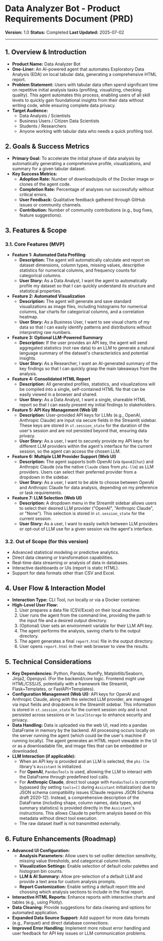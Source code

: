 # Data Analyzer Bot - Product Requirements Document (PRD)

**Version:** 1.0
**Status:** Completed
**Last Updated:** 2025-07-02

---

## 1. Overview & Introduction

*   **Product Name:** Data Analyzer Bot
*   **One-Liner:** An AI-powered agent that automates Exploratory Data Analysis (EDA) on local tabular data, generating a comprehensive HTML report.
*   **Problem Statement:** Users with tabular data often spend significant time on repetitive initial analysis tasks (profiling, visualizing, checking quality). This agent automates this process, enabling users of all skill levels to quickly gain foundational insights from their data without writing code, while ensuring complete data privacy.
*   **Target Audience:**
    *   Data Analysts / Scientists
    *   Business Users / Citizen Data Scientists
    *   Students / Researchers
    *   Anyone working with tabular data who needs a quick profiling tool.

## 2. Goals & Success Metrics

*   **Primary Goal:** To accelerate the initial phase of data analysis by automatically generating a comprehensive profile, visualizations, and summary for a given tabular dataset.
*   **Key Success Metrics:**
    *   **Adoption Rate:** Number of downloads/pulls of the Docker image or clones of the agent code.
    *   **Completion Rate:** Percentage of analyses run successfully without critical errors.
    *   **User Feedback:** Qualitative feedback gathered through GitHub issues or community channels.
    *   **Contribution:** Number of community contributions (e.g., bug fixes, feature suggestions).

## 3. Features & Scope

### 3.1. Core Features (MVP)

*   **Feature 1: Automated Data Profiling**
    *   **Description:** The agent will automatically calculate and report on dataset dimensions, column types, missing values, descriptive statistics for numerical columns, and frequency counts for categorical columns.
    *   **User Story:** As a Data Analyst, I want the agent to automatically profile my dataset so that I can quickly understand its structure and statistical properties.
*   **Feature 2: Automated Visualization**
    *   **Description:** The agent will generate and save standard visualizations as image files, including histograms for numerical columns, bar charts for categorical columns, and a correlation heatmap.
    *   **User Story:** As a Business User, I want to see visual charts of my data so that I can easily identify patterns and distributions without interpreting raw numbers.
*   **Feature 3: Optional LLM-Powered Summary**
    *   **Description:** If the user provides an API key, the agent will send aggregated statistics (not raw data) to an LLM to generate a natural language summary of the dataset's characteristics and potential insights.
    *   **User Story:** As a Researcher, I want an AI-generated summary of the key findings so that I can quickly grasp the main takeaways from the analysis.
*   **Feature 4: Consolidated HTML Report**
    *   **Description:** All generated profiles, statistics, and visualizations will be compiled into a single, self-contained HTML file that can be easily viewed in a browser and shared.
    *   **User Story:** As a Data Analyst, I want a single, shareable HTML report so that I can easily present my initial findings to stakeholders.
*   **Feature 5: API Key Management (Web UI)**
    *   **Description:** User-provided API keys for LLMs (e.g., OpenAI, Anthropic Claude) are input via secure fields in the Streamlit sidebar. These keys are stored in `st.session_state` for the duration of the user's session and are not persisted beyond that, ensuring data privacy.
    *   **User Story:** As a user, I want to securely provide my API keys for different LLM providers within the agent's interface for the current session, so the agent can access the chosen LLM.
*   **Feature 6: Multiple LLM Provider Support (Web UI)**
    *   **Description:** The agent supports both OpenAI (via `OpenAIChat`) and Anthropic Claude (via the native `Claude` class from `phi-llm`) as LLM providers. Users can select their preferred provider from a dropdown in the sidebar.
    *   **User Story:** As a user, I want to be able to choose between OpenAI and Anthropic Claude for data analysis, depending on my preference or task requirements.
*   **Feature 7: LLM Selection (Web UI)**
    *   **Description:** A dropdown menu in the Streamlit sidebar allows users to select their desired LLM provider ("OpenAI", "Anthropic Claude", or "None"). This selection is stored in `st.session_state` for the current session.
    *   **User Story:** As a user, I want to easily switch between LLM providers or opt-out of LLM use for a given session via the agent's interface.

### 3.2. Out of Scope (for this version)

*   Advanced statistical modeling or predictive analytics.
*   Direct data cleaning or transformation capabilities.
*   Real-time data streaming or analysis of data in databases.
*   Interactive dashboards or UIs (report is static HTML).
*   Support for data formats other than CSV and Excel.

## 4. User Flow & Interaction Model

*   **Interaction Type:** CLI Tool, run locally or via a Docker container.
*   **High-Level User Flow:**
    1.  User prepares a data file (CSV/Excel) on their local machine.
    2.  User runs the agent from the command line, providing the path to the input file and a desired output directory.
    3.  (Optional) User sets an environment variable for their LLM API key.
    4.  The agent performs the analysis, saving charts to the output directory.
    5.  The agent generates a final `report.html` file in the output directory.
    6.  User opens `report.html` in their web browser to view the results.

## 5. Technical Considerations

*   **Key Dependencies:** Python, Pandas, NumPy, Matplotlib/Seaborn, Jinja2, Openpyxl. (For the backend/core logic. Frontend might use HTML/CSS/JS, potentially with a framework like Streamlit, Flask+Templates, or FastAPI+Templates).
*   **Configuration Management (Web UI):** API keys for OpenAI and Anthropic Claude, along with the selected LLM provider, are managed via input fields and dropdowns in the Streamlit sidebar. This information is stored in `st.session_state` for the current session only and is not persisted across sessions or in `localStorage` to enhance security and privacy.
*   **Data Handling:** Data is uploaded via the web UI, read into a pandas DataFrame in memory by the backend. All processing occurs locally on the server running the agent (which could be the user's machine if running locally). The agent generates an HTML report viewable in the UI or as a downloadable file, and image files that can be embedded or downloaded.
*   **LLM Interaction (if applicable):**
    *   When an API key is provided and an LLM is selected, the `phi-llm` library's `Assistant` is initialized.
    *   For **OpenAI**, `PandasTools` is used, allowing the LLM to interact with the DataFrame through predefined tool calls.
    *   For **Anthropic Claude**, direct tool usage with `PandasTools` is currently bypassed (by setting `tools=[]` during `Assistant` initialization) due to JSON schema compatibility issues (Claude requires JSON Schema draft 2020-12). Instead, a comprehensive description of the DataFrame (including shape, column names, data types, and summary statistics) is provided directly in the `Assistant`'s instructions. This allows Claude to perform analysis based on this metadata without direct tool execution.
    *   The raw dataset itself is not transmitted externally.

## 6. Future Enhancements (Roadmap)

*   **Advanced UI Configuration:**
    *   **Analysis Parameters:** Allow users to set outlier detection sensitivity, missing value thresholds, and categorical column limits.
    *   **Visualization Settings:** Enable selection of default color palettes and histogram bin counts.
    *   **LLM & AI Summary:** Allow pre-selection of a default LLM and provide a text area for custom analysis prompts.
    *   **Report Customization:** Enable setting a default report title and choosing which analysis sections to include in the final report.
*   **Interactive HTML Reports:** Enhance reports with interactive charts and tables (e.g., using Plotly).
*   **Data Cleaning:** Provide suggestions for data cleaning and options for automated application.
*   **Expanded Data Source Support:** Add support for more data formats (e.g., Parquet) and direct database connections.
*   **Improved Error Handling:** Implement more robust error handling and user feedback for API key issues or LLM communication problems.
